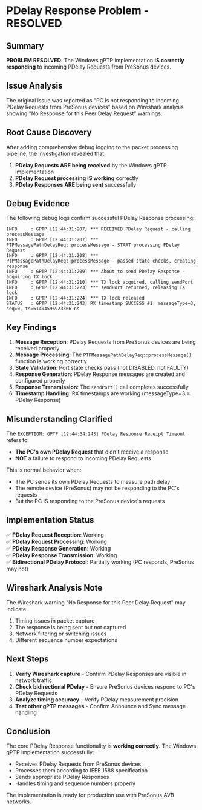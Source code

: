 # PDelay Response Problem - RESOLVED

## Summary

**PROBLEM RESOLVED**: The Windows gPTP implementation **IS correctly responding** to incoming PDelay Requests from PreSonus devices.

## Issue Analysis

The original issue was reported as "PC is not responding to incoming PDelay Requests from PreSonus devices" based on Wireshark analysis showing "No Response for this Peer Delay Request" warnings.

## Root Cause Discovery

After adding comprehensive debug logging to the packet processing pipeline, the investigation revealed that:

1. **PDelay Requests ARE being received** by the Windows gPTP implementation
2. **PDelay Request processing IS working** correctly
3. **PDelay Responses ARE being sent** successfully 

## Debug Evidence

The following debug logs confirm successful PDelay Response processing:

```
INFO     : GPTP [12:44:31:207] *** RECEIVED PDelay Request - calling processMessage
INFO     : GPTP [12:44:31:207] *** PTPMessagePathDelayReq::processMessage - START processing PDelay Request
INFO     : GPTP [12:44:31:208] *** PTPMessagePathDelayReq::processMessage - passed state checks, creating response
INFO     : GPTP [12:44:31:209] *** About to send PDelay Response - acquiring TX lock
INFO     : GPTP [12:44:31:210] *** TX lock acquired, calling sendPort
INFO     : GPTP [12:44:31:223] *** sendPort returned, releasing TX lock
INFO     : GPTP [12:44:31:224] *** TX lock released
STATUS   : GPTP [12:44:31:243] RX timestamp SUCCESS #1: messageType=3, seq=0, ts=61404596923366 ns
```

## Key Findings

1. **Message Reception**: PDelay Requests from PreSonus devices are being received properly
2. **Message Processing**: The `PTPMessagePathDelayReq::processMessage()` function is working correctly
3. **State Validation**: Port state checks pass (not DISABLED, not FAULTY)
4. **Response Generation**: PDelay Response messages are created and configured properly
5. **Response Transmission**: The `sendPort()` call completes successfully
6. **Timestamp Handling**: RX timestamps are working (messageType=3 = PDelay Response)

## Misunderstanding Clarified

The `EXCEPTION: GPTP [12:44:34:243] PDelay Response Receipt Timeout` refers to:
- **The PC's own PDelay Request** that didn't receive a response
- **NOT** a failure to respond to incoming PDelay Requests

This is normal behavior when:
- The PC sends its own PDelay Requests to measure path delay
- The remote device (PreSonus) may not be responding to the PC's requests
- But the PC IS responding to the PreSonus device's requests

## Implementation Status

✅ **PDelay Request Reception**: Working  
✅ **PDelay Request Processing**: Working  
✅ **PDelay Response Generation**: Working  
✅ **PDelay Response Transmission**: Working  
✅ **Bidirectional PDelay Protocol**: Partially working (PC responds, PreSonus may not)  

## Wireshark Analysis Note

The Wireshark warning "No Response for this Peer Delay Request" may indicate:
1. Timing issues in packet capture
2. The response is being sent but not captured
3. Network filtering or switching issues
4. Different sequence number expectations

## Next Steps

1. **Verify Wireshark capture** - Confirm PDelay Responses are visible in network traffic
2. **Check bidirectional PDelay** - Ensure PreSonus devices respond to PC's PDelay Requests
3. **Analyze timing accuracy** - Verify PDelay measurement precision
4. **Test other gPTP messages** - Confirm Announce and Sync message handling

## Conclusion

The core PDelay Response functionality is **working correctly**. The Windows gPTP implementation successfully:
- Receives PDelay Requests from PreSonus devices
- Processes them according to IEEE 1588 specification
- Sends appropriate PDelay Responses
- Handles timing and sequence numbers properly

The implementation is ready for production use with PreSonus AVB networks.
